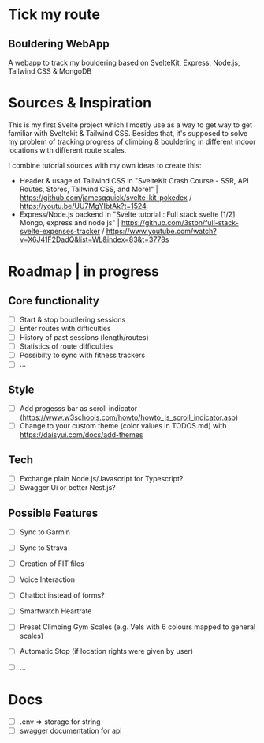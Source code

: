 # Tick my route
## Bouldering WebApp
A webapp to track my bouldering based on SvelteKit, Express, Node.js, Tailwind CSS &amp; MongoDB 


# Sources & Inspiration 
This is my first Svelte project which I mostly use as a way to get way to get familiar with Sveltekit & Tailwind CSS. Besides that, it's supposed to solve my problem of tracking progress of climbing & bouldering in different indoor locations with different route scales. 

I combine tutorial sources with my own ideas to create this: 
- Header & usage of Tailwind CSS in "SvelteKit Crash Course - SSR, API Routes, Stores, Tailwind CSS, and More!" | https://github.com/jamesqquick/svelte-kit-pokedex / https://youtu.be/UU7MgYIbtAk?t=1524
- Express/Node.js backend in "Svelte tutorial : Full stack svelte [1/2] Mongo, express and node js" | https://github.com/3stbn/full-stack-svelte-expenses-tracker / https://www.youtube.com/watch?v=X6J41F2DadQ&list=WL&index=83&t=3778s



# Roadmap | in progress
## Core functionality 
- [ ] Start & stop boudlering sessions
- [ ] Enter routes with difficulties 
- [ ] History of past sessions (length/routes)
- [ ] Statistics of route difficulties 
- [ ] Possibilty to sync with fitness trackers
- [ ] ...

## Style
- [ ] Add progesss bar as scroll indicator (https://www.w3schools.com/howto/howto_js_scroll_indicator.asp) 
- [ ] Change to your custom theme (color values in TODOS.md) with https://daisyui.com/docs/add-themes

## Tech
- [ ] Exchange plain Node.js/Javascript for Typescript?
- [ ] Swagger Ui or better Nest.js? 

## Possible Features
- [ ] Sync to Garmin
- [ ] Sync to Strava
- [ ] Creation of FIT files
- [ ] Voice Interaction 
- [ ] Chatbot instead of forms?
- [ ] Smartwatch Heartrate
- [ ] Preset Climbing Gym Scales (e.g. Vels with 6 colours mapped to general scales)
- [ ] Automatic Stop (if location rights were given by user)
- [ ] ...


# Docs
- [ ] .env => storage for string
- [ ] swagger documentation for api